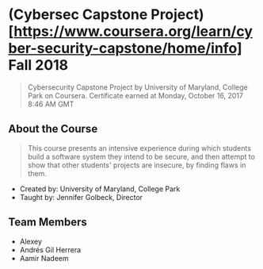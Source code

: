 # (Cybersec Capstone Project)[https://www.coursera.org/learn/cyber-security-capstone/home/info] Fall 2018

> Cybersecurity Capstone Project by University of Maryland, College Park on Coursera. Certificate earned at Monday, October 16, 2017 8:46 AM GMT

## About the Course
> This course presents an intensive experience during which students build a software system they intend to be secure, and then attempt to show that other students' projects are insecure, by finding flaws in them.

- Created by:  University of Maryland, College Park
- Taught by:  Jennifer Golbeck, Director

## Team Members
- Alexey
- Andrés Gil Herrera
- Aamir Nadeem
